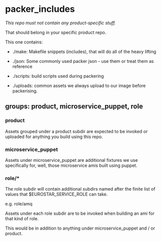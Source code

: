 # packer\_includes

*This repo must not contain any product-specific stuff.*

That should belong in your specific product repo.

This one contains:

* ./make: Makefile snippets (includes), that will do all of the heavy lifting

* ./json: Some commonly used packer json - use them or treat them as reference

* ./scripts: build scripts used during packering

* ./uploads: common assets we always upload to our image before packerising.

## groups: product, microservice\_puppet, role

### product
Assets grouped under a product subdir are expected to be invoked or uploaded
for anything you build using this repo.

### microservice\_puppet
Assets under microservice\_puppet are additional fixtures we use specifically
for, well, those microservice amis built using puppet.

### role/\*
The role subdir will contain additional subdirs named after the finite list
of values that $EUROSTAR\_SERVICE\_ROLE can take.

e.g. role/amq

Assets under each role subdir are to be invoked when building an ami for that
kind of role.

This would be in addition to anything under microservice_puppet and / or product.
